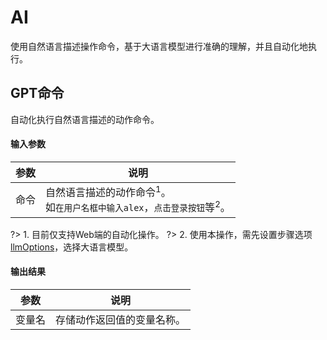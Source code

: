 AI
===

使用自然语言描述操作命令，基于大语言模型进行准确的理解，并且自动化地执行。

GPT命令
---

自动化执行自然语言描述的动作命令。

#### 输入参数

| 参数 | 说明
| ---- | ----
| 命令 | 自然语言描述的动作命令<sup>1</sup>。<br>如`在用户名框中输入alex`，`点击登录按钮`等<sup>2</sup>。

?> 1. 目前仅支持Web端的自动化操作。
?> 2. 使用本操作，需先设置步骤选项[llmOptions](flow_step_option#llmOptions)，选择大语言模型。

#### 输出结果

| 参数 | 说明
| ---- | ----
| 变量名 | 存储动作返回值的变量名称。




